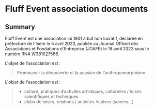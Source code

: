 # Fluff Event association documents

## Summary

Fluff Event est une association loi 1901 à but non lucratif, déclarée en préfecture de l'Isère le 5 avril 2023, publiée au Journal Officiel des Associations et Fondations d'Entreprise (JOAFE) le 18 avril 2023 sous le numéro RNA W381027566.

L'objet de l'association est :

> Promouvoir la découverte et la passion de l'anthropomorphisme

L'objet de l'association est :

> - culture, pratiques d’activités artistiques, culturelles / loisirs scientifiques et techniques
> - clubs de loisirs, relations / activités festives (soirées…)
